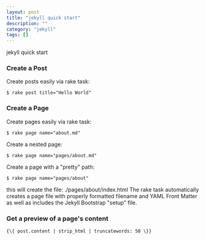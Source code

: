```yaml
---
layout: post
title: "jekyll quick start"
description: ""
category: "jekyll"
tags: []
---
```


jekyll quick start

### Create a Post
Create posts easily via rake task:

```
$ rake post title="Hello World"
```

### Create a Page
Create pages easily via rake task:

```
$ rake page name="about.md"
```

Create a nested page:

```
$ rake page name="pages/about.md"

```
Create a page with a "pretty" path:

```
$ rake page name="pages/about"
```

this will create the file: ./pages/about/index.html
The rake task automatically creates a page file with properly formatted filename and YAML Front Matter as well as includes the Jekyll Bootstrap "setup" file.

### Get a preview of a page's content

```
{\{ post.content | strip_html | truncatewords: 50 \}}
```

